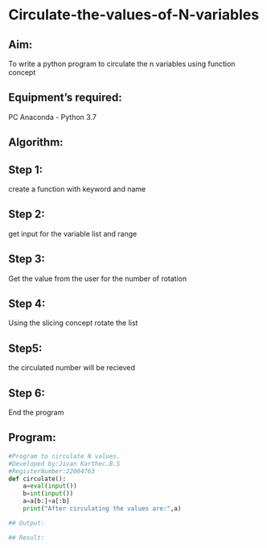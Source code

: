 # Circulate-the-values-of-N-variables
## Aim:
To write a python program to circulate the n variables using function concept
## Equipment’s required:
PC
Anaconda - Python 3.7
## Algorithm: 
## Step 1:

create a function with keyword and name
## Step 2:

get input for the variable list and range
## Step 3:

Get the value from the user for the number of rotation
## Step 4:

Using the slicing concept rotate the list
## Step5:

the circulated number will be recieved
## Step 6:

End the program
## Program:
```python
#Program to circulate N values.
#Developed by:Jivan Karthec.B.S 
#RegisterNumber:22004763
def circulate():
    a=eval(input())
    b=int(input())
    a=a[b:]+a[:b]
    print("After circulating the values are:",a)

## Output:

## Result:
